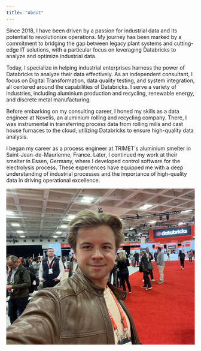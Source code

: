 ```yaml
---
title: "About"
---
```


Since 2018, I have been driven by a passion for industrial data and its potential to revolutionize operations. My journey has been marked by a commitment to bridging the gap between legacy plant systems and cutting-edge IT solutions, with a particular focus on leveraging Databricks to analyze and optimize industrial data.

Today, I specialize in helping industrial enterprises harness the power of Databricks to analyze their data effectively. As an independent consultant, I focus on Digital Transformation, data quality testing, and system integration, all centered around the capabilities of Databricks. I serve a variety of industries, including aluminium production and recycling, renewable energy, and discrete metal manufacturing.

Before embarking on my consulting career, I honed my skills as a data engineer at Novelis, an aluminium rolling and recycling company. There, I was instrumental in transferring process data from rolling mills and cast house furnaces to the cloud, utilizing Databricks to ensure high-quality data analysis.

I began my career as a process engineer at TRIMET's aluminium smelter in Saint-Jean-de-Maurienne, France. Later, I continued my work at their smelter in Essen, Germany, where I developed control software for the electrolysis process. These experiences have equipped me with a deep understanding of industrial processes and the importance of high-quality data in driving operational excellence.

![Denis Gontcharov](me.jpg)
